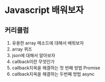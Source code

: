 # Javascript 배워보자

## 커리큘럼

1. 유용한 array 메소드에 대해서 배워보자
1. array 퀴즈
1. json에 대해서 알아보자
1. callback이란 무엇인가
1. callback지옥을 해결하는 첫 번째 방법 Promise
1. callback지옥을 해결하는 두번째 방법 async
